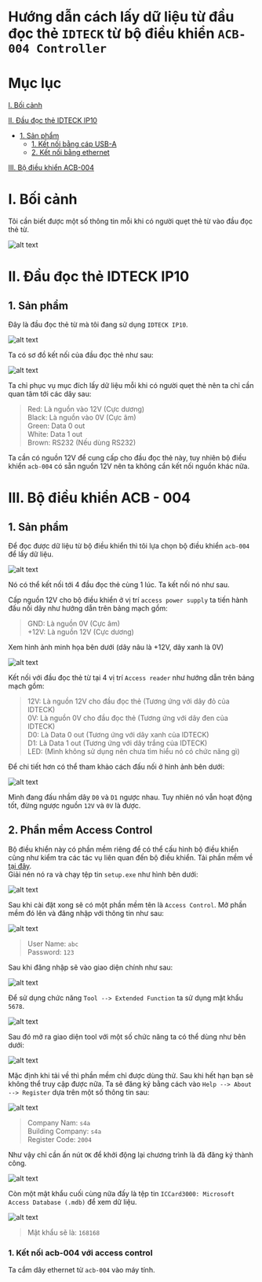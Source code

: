 # Hướng dẫn cách lấy dữ liệu từ đầu đọc thẻ `IDTECK` từ bộ điều khiển `ACB-004 Controller`
# Mục lục

[I. Bối cảnh](#i-bối-cảnh)

[II. Đầu đọc thẻ IDTECK IP10](#ii-đầu-đọc-thẻ-idteck-ip10)
- [1. Sản phẩm](#1-sản-phẩm)
  - [1. Kết nối bằng cáp USB-A](#1-Kết-nối-bằng-cáp-usb---a)
  - [2. Kết nối bằng ethernet](#2-Kết-nối-bằng-ethernet)

[III. Bộ điều khiển ACB-004](#iii-bộ-điều-khiển-acb---004)

# I. Bối cảnh

Tôi cần biết được một số thông tin mỗi khi có người quẹt thẻ từ vào đầu đọc thẻ từ.  

![alt text](Image/swipe_card_reader.jpg)

# II. Đầu đọc thẻ IDTECK IP10
## 1. Sản phẩm

Đây là đầu đọc thẻ từ mà tôi đang sử dụng `IDTECK IP10`.  

![alt text](Image/IDTECK_IP10.JPG)

Ta có sơ đồ kết nối của đầu đọc thẻ như sau:  

![alt text](Image/connection_diagram_idteck.png)

Ta chỉ phục vụ mục đích lấy dữ liệu mỗi khi có người quẹt thẻ nên ta chỉ cần quan tâm tới các dây sau:  

> Red: Là nguồn vào 12V (Cực dương)  
> Black: Là nguồn vào 0V (Cực âm)  
> Green: Data 0 out  
> White: Data 1 out  
> Brown: RS232 (Nếu dùng RS232)  

Ta cần có nguồn 12V để cung cấp cho đầu đọc thẻ này, tuy nhiên bộ điều khiển `acb-004` có sẵn nguồn 12V nên ta không cần kết nối nguồn khác nữa.  

# III. Bộ điều khiển ACB - 004
## 1. Sản phẩm

Để đọc được dữ liệu từ bộ điều khiển thì tôi lựa chọn bộ điều khiển `acb-004` để lấy dữ liệu.  

![alt text](Image/acb_004_controller.png)

Nó có thể kết nối tới 4 đầu đọc thẻ cùng 1 lúc. Ta kết nối nó như sau.  

Cấp nguồn 12V cho bộ điều khiển ở vị trí `access power supply` ta tiến hành đấu nối dây như hướng dẫn trên bảng mạch gồm:  

> GND: Là nguồn 0V (Cực âm)  
> +12V: Là nguồn 12V (Cực dương)  

Xem hình ảnh minh họa bên dưới (dây nâu là +12V, dây xanh là 0V)

![alt text](Image/access_power_supply.JPG)

Kết nối với đầu đọc thẻ từ tại 4 vị trí `Access reader` như hướng dẫn trên bảng mạch gồm:  

> 12V: Là nguồn 12V cho đầu đọc thẻ (Tương ứng với dây đỏ của IDTECK)  
> 0V: Là nguồn 0V cho đầu đọc thẻ (Tương ứng với dây đen của IDTECK)  
> D0: Là Data 0 out (Tương ứng với dây xanh của IDTECK)  
> D1: Là Data 1 out (Tương ứng với dây trắng của IDTECK)  
> LED: (Mình không sử dụng nên chưa tìm hiểu nó có chức năng gì)  

Để chi tiết hơn có thể tham khảo cách đấu nối ở hình ảnh bên dưới:  

![alt text](Image/access_reader_connect.JPG)

Mình đang đấu nhầm dây `D0` và `D1` ngược nhau. Tuy nhiên nó vẫn hoạt động tốt, đừng ngược nguồn `12V` và `0V` là được.  

## 2. Phần mềm Access Control
Bộ điều khiển này có phần mềm riêng để có thể cấu hình bộ điều khiển cũng như kiểm tra các tác vụ liên quan đến bộ điều khiển. Tải phần mềm về [tại đây](Setup/Software-ACB-001-002-004.rar).  
Giải nén nó ra và chạy tệp tin `setup.exe` như hình bên dưới:  

![alt text](Image/install_access_control.png)

Sau khi cài đặt xong sẽ có một phần mềm tên là `Access Control`. Mở phần mềm đó lên và đăng nhập với thông tin như sau:  

![alt text](Image/login_access_control.png)

> User Name: `abc`  
> Password: `123`  

Sau khi đăng nhập sẽ vào giao diện chính như sau:  

![alt text](Image/access_control_home_paper.png)

Để sử dụng chức năng `Tool --> Extended Function` ta sử dụng mật khẩu `5678`.  

![alt text](Image/tool_access_control.png)

Sau đó mở ra giao diện tool với một số chức năng ta có thể dùng như bên dưới:  

![alt text](Image/extended_function.png)

Mặc định khi tải về thì phần mềm chỉ được dùng thử. Sau khi hết hạn bạn sẽ không thể truy cập được nữa. Ta sẽ đăng ký bằng cách vào `Help --> About --> Register` dựa trên một số thông tin sau:  

![alt text](Image/register_access_control.png)

> Company Nam: `s4a`  
> Building Company: `s4a`  
> Register Code: `2004`  

Như vậy chỉ cần ấn nút `OK` để khởi động lại chương trình là đã đăng ký thành công.  

![alt text](Image/register_access_control_success.png)

Còn một mật khẩu cuối cùng nữa đấy là tệp tin `ICCard3000: Microsoft Access Database (.mdb)` để xem dữ liệu.  

![alt text](Image/iCCard300_password.png)

> Mật khẩu sẽ là: `168168`  

### 1. Kết nối acb-004 với access control

Ta cắm dây ethernet từ `acb-004` vào máy tính.  

